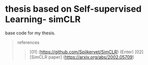 # thesis based on Self-supervised Learning- simCLR
base code for my thesis. 

> references
>> [01] (https://github.com/Spijkervet/SimCLR) (Enter)
>> [02] [SimCLR paper] (https://arxiv.org/abs/2002.05709)

